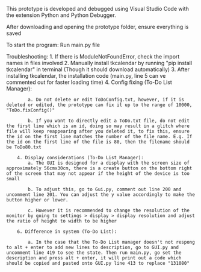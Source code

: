 This prototype is developed and debugged using Visual Studio Code with the extension Python and Python Debugger.

After downloading and opening the prototype folder, ensure everything is saved

To start the program: 
    Run main.py file

Troubleshooting: 
        1. If there is ModuleNotFoundError, check the import names in files involved
        2. Manually install tkcalendar by running "pip install tkcalendar" in terminal (Though it should download automatically)
        3. After installing tkcalendar, the installation code (main.py, line 5 can ve commented out for faster loading time)
        4. Config fixing (To-Do List Manager):
        
            a. Do not delete or edit ToDoConfig.txt, however, if it is deleted or edited, the prototype can fix it up to the range of 10000, "ToDo.fixConfig()"

            b. If you want to directly edit a ToDo.txt file, do not edit the first line which is an id, doing so may result in a glitch where file will keep reappearing after you deleted it, to fix this, ensure the id on the first line matches the number of the file name. E.g. If the id on the first line of the file is 80, then the filename should be ToDo80.txt

        4. Display considerations (To-Do List Manager):
            a. The GUI is designed for a display with the screen size of approximately 56cmx30cm, there is a create button on the bottom right of the screen that may not appear if the height of the device is too small

            b. To adjust this, go to Gui.py, comment out line 200 and uncomment line 201. You can adjust the y value accordingly to make the button higher or lower.

            c. However it is recommended to change the resolution of the monitor by going to settings > display > display resolution and adjust the ratio of height to width to be higher
        
        6. Difference in system (To-Do List):

            a. In the case that the To-Do List manager doesn't not respong to alt + enter to add new lines to description, go to GUI.py and uncomment line 419 to see the state. Then run main.py, go set the description and press alt + enter, it will print out a code which should be copied and pasted onto GUI.py line 413 to replace "131080"



